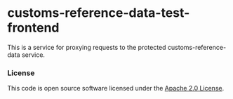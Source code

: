 
# customs-reference-data-test-frontend

This is a service for proxying requests to the protected customs-reference-data service.

### License

This code is open source software licensed under the [Apache 2.0 License]("http://www.apache.org/licenses/LICENSE-2.0.html").
